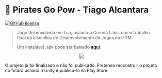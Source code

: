 # 🦜 Pirates Go Pow - Tiago Alcantara

[![GitHub license](https://img.shields.io/github/license/tiagoalcantara/pirates-go-pow?style=plastic)](https://github.com/tiagoalcantara/pirates-go-pow/blob/master/LICENSE)

> Jogo desenvolvido em Lua, usando o Corona Labs, como trabalho final da disciplina de Desenvolvimento de Jogos no IFTM. 
> 
> Um instalável .apk pode ser baixado [**aqui**](https://drive.google.com/file/d/189ASw10gLd1maHfFc3vr5zSEsi7igLQk/view?usp=sharing). 

<p align="center">
  <image src="./docs/previa.gif">
</p>
 

O projeto já foi finalizado e não foi publicado. Pretendo reconstruir o projeto no futuro usando a Unity e publica-lo na Play Store. 
